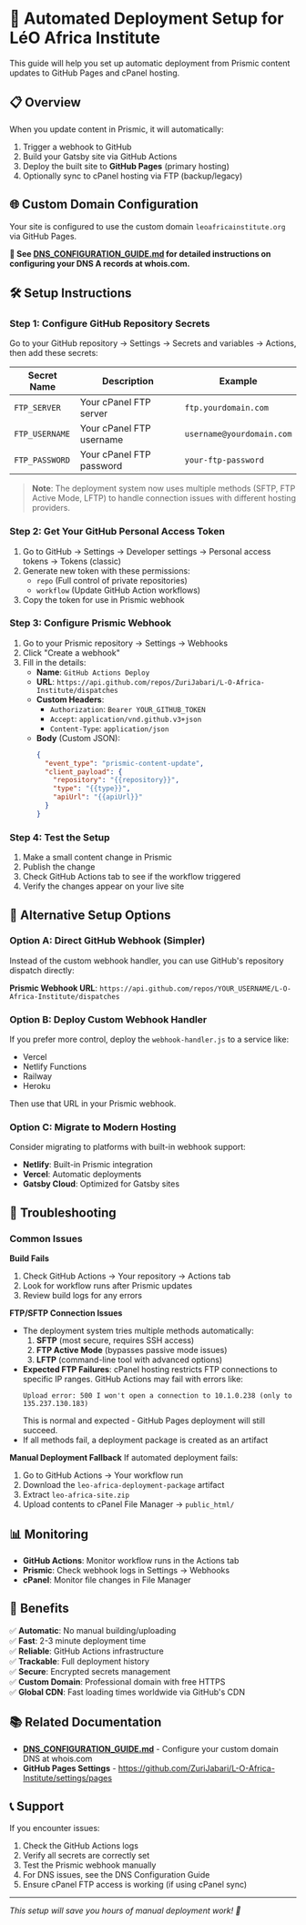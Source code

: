 # 🚀 Automated Deployment Setup for LéO Africa Institute

This guide will help you set up automatic deployment from Prismic content updates to GitHub Pages and cPanel hosting.

## 📋 Overview

When you update content in Prismic, it will automatically:
1. Trigger a webhook to GitHub
2. Build your Gatsby site via GitHub Actions
3. Deploy the built site to **GitHub Pages** (primary hosting)
4. Optionally sync to cPanel hosting via FTP (backup/legacy)

## 🌐 Custom Domain Configuration

Your site is configured to use the custom domain `leoafricainstitute.org` via GitHub Pages.

**📖 See [DNS_CONFIGURATION_GUIDE.md](./DNS_CONFIGURATION_GUIDE.md) for detailed instructions on configuring your DNS A records at whois.com.**

## 🛠️ Setup Instructions

### Step 1: Configure GitHub Repository Secrets

Go to your GitHub repository → Settings → Secrets and variables → Actions, then add these secrets:

| Secret Name | Description | Example |
|-------------|-------------|---------|
| `FTP_SERVER` | Your cPanel FTP server | `ftp.yourdomain.com` |
| `FTP_USERNAME` | Your cPanel FTP username | `username@yourdomain.com` |
| `FTP_PASSWORD` | Your cPanel FTP password | `your-ftp-password` |

> **Note**: The deployment system now uses multiple methods (SFTP, FTP Active Mode, LFTP) to handle connection issues with different hosting providers.

### Step 2: Get Your GitHub Personal Access Token

1. Go to GitHub → Settings → Developer settings → Personal access tokens → Tokens (classic)
2. Generate new token with these permissions:
   - `repo` (Full control of private repositories)
   - `workflow` (Update GitHub Action workflows)
3. Copy the token for use in Prismic webhook

### Step 3: Configure Prismic Webhook

1. Go to your Prismic repository → Settings → Webhooks
2. Click "Create a webhook"
3. Fill in the details:
   - **Name**: `GitHub Actions Deploy`
   - **URL**: `https://api.github.com/repos/ZuriJabari/L-O-Africa-Institute/dispatches`
   - **Custom Headers**:
     - `Authorization`: `Bearer YOUR_GITHUB_TOKEN`
     - `Accept`: `application/vnd.github.v3+json`
     - `Content-Type`: `application/json`
   - **Body** (Custom JSON):
     ```json
     {
       "event_type": "prismic-content-update",
       "client_payload": {
         "repository": "{{repository}}",
         "type": "{{type}}",
         "apiUrl": "{{apiUrl}}"
       }
     }
     ```

### Step 4: Test the Setup

1. Make a small content change in Prismic
2. Publish the change
3. Check GitHub Actions tab to see if the workflow triggered
4. Verify the changes appear on your live site

## 🔧 Alternative Setup Options

### Option A: Direct GitHub Webhook (Simpler)

Instead of the custom webhook handler, you can use GitHub's repository dispatch directly:

**Prismic Webhook URL**: `https://api.github.com/repos/YOUR_USERNAME/L-O-Africa-Institute/dispatches`

### Option B: Deploy Custom Webhook Handler

If you prefer more control, deploy the `webhook-handler.js` to a service like:
- Vercel
- Netlify Functions
- Railway
- Heroku

Then use that URL in your Prismic webhook.

### Option C: Migrate to Modern Hosting

Consider migrating to platforms with built-in webhook support:
- **Netlify**: Built-in Prismic integration
- **Vercel**: Automatic deployments
- **Gatsby Cloud**: Optimized for Gatsby sites

## 🚨 Troubleshooting

### Common Issues

**Build Fails**
1. Check GitHub Actions → Your repository → Actions tab
2. Look for workflow runs after Prismic updates
3. Review build logs for any errors

**FTP/SFTP Connection Issues**
- The deployment system tries multiple methods automatically:
  1. **SFTP** (most secure, requires SSH access)
  2. **FTP Active Mode** (bypasses passive mode issues)
  3. **LFTP** (command-line tool with advanced options)
- **Expected FTP Failures**: cPanel hosting restricts FTP connections to specific IP ranges. GitHub Actions may fail with errors like:
  ```
  Upload error: 500 I won't open a connection to 10.1.0.238 (only to 135.237.130.183)
  ```
  This is normal and expected - GitHub Pages deployment will still succeed.
- If all methods fail, a deployment package is created as an artifact

**Manual Deployment Fallback**
If automated deployment fails:
1. Go to GitHub Actions → Your workflow run
2. Download the `leo-africa-deployment-package` artifact
3. Extract `leo-africa-site.zip` 
4. Upload contents to cPanel File Manager → `public_html/`

## 📊 Monitoring

- **GitHub Actions**: Monitor workflow runs in the Actions tab
- **Prismic**: Check webhook logs in Settings → Webhooks
- **cPanel**: Monitor file changes in File Manager

## 🎯 Benefits

✅ **Automatic**: No manual building/uploading  
✅ **Fast**: 2-3 minute deployment time  
✅ **Reliable**: GitHub Actions infrastructure  
✅ **Trackable**: Full deployment history  
✅ **Secure**: Encrypted secrets management  
✅ **Custom Domain**: Professional domain with free HTTPS  
✅ **Global CDN**: Fast loading times worldwide via GitHub's CDN  

## 📚 Related Documentation

- **[DNS_CONFIGURATION_GUIDE.md](./DNS_CONFIGURATION_GUIDE.md)** - Configure your custom domain DNS at whois.com
- **GitHub Pages Settings** - https://github.com/ZuriJabari/L-O-Africa-Institute/settings/pages

## 📞 Support

If you encounter issues:
1. Check the GitHub Actions logs
2. Verify all secrets are correctly set
3. Test the Prismic webhook manually
4. For DNS issues, see the DNS Configuration Guide
5. Ensure cPanel FTP access is working (if using cPanel sync)

---

*This setup will save you hours of manual deployment work! 🎉*

